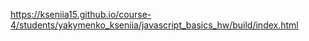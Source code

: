 https://kseniia15.github.io/course-4/students/yakymenko_kseniia/javascript_basics_hw/build/index.html
